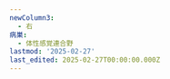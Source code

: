 ```yaml
---
newColumn3:
  - 右
病巣:
  - 体性感覚連合野
lastmod: '2025-02-27'
last_edited: 2025-02-27T00:00:00.000Z
---
```



